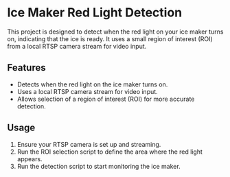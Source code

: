 # Ice Maker Red Light Detection

This project is designed to detect when the red light on your ice maker turns on, indicating that the ice is ready. It uses a small region of interest (ROI) from a local RTSP camera stream for video input.

## Features

- Detects when the red light on the ice maker turns on.
- Uses a local RTSP camera stream for video input.
- Allows selection of a region of interest (ROI) for more accurate detection.

## Usage
1. Ensure your RTSP camera is set up and streaming.
2. Run the ROI selection script to define the area where the red light appears.
3. Run the detection script to start monitoring the ice maker.
